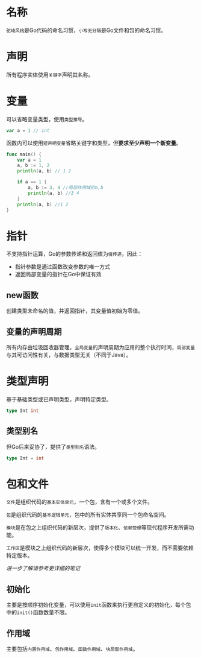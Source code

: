 # 名称

`驼峰风格`是Go代码的命名习惯，`小写无分隔`是Go文件和包的命名习惯。

# 声明

所有程序实体使用`关键字`声明其名称。

# 变量

可以省略变量类型，使用`类型推导`。

```go
var a = 1 // int
```

函数内可以使用`短声明变量`省略关键字和类型，但**要求至少声明一个新变量**。

```go
func main() {
	var a = 1
	a, b := 1, 2
	println(a, b) // 1 2

	if a == 1 {
		a, b := 3, 4 //局部作用域的a,b
		println(a, b) //3 4
	}
	println(a, b) //1 2
}

```

# 指针

不支持指针运算，Go的参数传递和返回值为`值传递`，因此：

- 指针参数是通过函数改变参数的唯一方式
- 返回局部变量的指针在Go中保证有效

## new函数

创建类型未命名的值，并返回指针，其变量值初始为零值。

## 变量的声明周期

所有内存由垃圾回收器管理，`全局变量`的声明周期为应用的整个执行时间，`局部变量`与其可访问性有关，与数据类型无关（不同于Java）。

# 类型声明

基于基础类型或已声明类型，声明特定类型。

```go
type Int int
```
## 类型别名

但Go后来妥协了，提供了`类型别名`语法。

```go
type Int = int
```

# 包和文件

`文件`是组织代码的`基本实体单元`，一个包，含有一个或多个文件。

`包`是组织代码的`基本逻辑单元`，包中的所有实体共享同一个包命名空间。

`模块`是在包之上组织代码的新层次，提供了`版本化`、`依赖管理`等现代程序开发所需功能。

`工作区`是模块之上组织代码的新层次，使得多个模块可以统一开发，而不需要依赖特定版本。

*进一步了解请参考更详细的笔记*
## 初始化

主要是按顺序初始化变量，可以使用`init`函数来执行更自定义的初始化，每个包中的`init()`函数数量不限。

## 作用域

主要包括`内置作用域`、`包作用域`、`函数作用域`、`块局部作用域`。